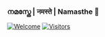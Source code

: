 ### നമസ്തേ | नमस्ते | Namasthe 👋
[![Welcome](https://img.shields.io/badge/PRs-welcome-brightgreen.svg?style=flat&logo=github)](https://github.com/rakheshthayyur) [![Visitors](https://visitor-badge.glitch.me/badge?page_id=rakheshthayyur.visitor-badge)](https://github.com/rakheshthayyur)
